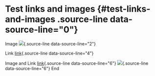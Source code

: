 # Test links and images {#test-links-and-images  .source-line data-source-line="0"}


<p data-source-line="1" class="source-line empty-line" style="margin:0;"></p>


Image ![](image.png){.source-line data-source-line="2"}


<p data-source-line="3" class="source-line empty-line" style="margin:0;"></p>


Link [link](https://www.google.com){.source-line data-source-line="4"}


<p data-source-line="5" class="source-line empty-line" style="margin:0;"></p>


Image and Link [link](https://www.google.com){.source-line data-source-line="6"} ![](image.png){.source-line data-source-line="6"} End


<p data-source-line="7" class="source-line empty-line final-line end-of-document" style="margin:0;"></p>

